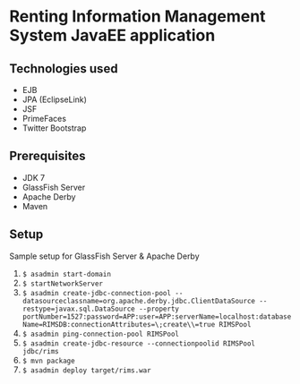 # Renting Information Management System JavaEE application

## Technologies used

* EJB
* JPA (EclipseLink)
* JSF
* PrimeFaces
* Twitter Bootstrap

## Prerequisites

* JDK 7
* GlassFish Server
* Apache Derby
* Maven

## Setup

Sample setup for GlassFish Server & Apache Derby

1. `$ asadmin start-domain`
2. `$ startNetworkServer`
3. `$ asadmin create-jdbc-connection-pool --datasourceclassname=org.apache.derby.jdbc.ClientDataSource --restype=javax.sql.DataSource --property portNumber=1527:password=APP:user=APP:serverName=localhost:databaseName=RIMSDB:connectionAttributes=\;create\\=true RIMSPool`
4. `$ asadmin ping-connection-pool RIMSPool`
5. `$ asadmin create-jdbc-resource --connectionpoolid RIMSPool jdbc/rims`
6. `$ mvn package`
7. `$ asadmin deploy target/rims.war`
